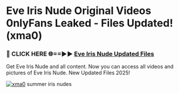 # Eve Iris Nude Original Videos 0nlyFans Leaked - Files Updated! (xma0)

<h3>🔴 CLICK HERE 🌐==►► <a href="https://tinyurl.com/52m3yx9h" rel="nofollow">Eve Iris Nude Updated Files</a></h3>

Get Eve Iris Nude and all content. Now you can access all videos and pictures of Eve Iris Nude. New Updated Files 2025!

[![xma0](https://i.imgur.com/TnHtlc8.gif)](https://tinyurl.com/52m3yx9h)
summer iris nudes